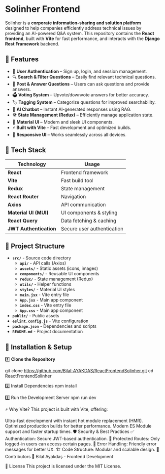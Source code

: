 # Solinher Frontend

Solinher is a **corporate information-sharing and solution platform** designed to help companies efficiently address technical issues by providing an AI-powered Q&A system. This repository contains the **React frontend**, built with **Vite** for fast performance, and interacts with the **Django Rest Framework** backend.

## 📌 Features

- 🌟 **User Authentication** – Sign up, login, and session management.
- 🔍 **Search & Filter Questions** – Easily find relevant technical questions.
- 💬 **Post & Answer Questions** – Users can ask questions and provide answers.
- 🗳 **Voting System** – Upvote/downvote answers for better accuracy.
- 🏷 **Tagging System** – Categorize questions for improved searchability.
- 🤖 **AI Chatbot** – Instant AI-generated responses using RAG.
- 🛠 **State Management (Redux)** – Efficiently manage application state.
- 🎨 **Material UI** – Modern and sleek UI components.
- ⚡ **Built with Vite** – Fast development and optimized builds.
- 📱 **Responsive UI** – Works seamlessly across all devices.

## 🚀 Tech Stack

| Technology | Usage |
|------------|-------|
| **React** | Frontend framework |
| **Vite** | Fast build tool |
| **Redux** | State management |
| **React Router** | Navigation |
| **Axios** | API communication |
| **Material UI (MUI)** | UI components & styling |
| **React Query** | Data fetching & caching |
| **JWT Authentication** | Secure user authentication |


## 📂 Project Structure

- **`src/`** - Source code directory
  - **`api/`** - API calls (Axios)
  - **`assets/`** - Static assets (icons, images)
  - **`components/`** - Reusable UI components
  - **`redux/`** - State management (Redux)
  - **`utils/`** - Helper functions
  - **`styles/`** - Material UI styles
  - **`main.jsx`** - Vite entry file
  - **`App.jsx`** - Main app component
  - **`index.css`** - Vite entry file
  - **`App.css`** - Main app component
- **`public/`** - Public assets
- **`eslint.config.js`** - Vite configuration
- **`package.json`** - Dependencies and scripts
- **`README.md`** - Project documentation


## 📜 Installation & Setup

1️⃣ **Clone the Repository**

git clone https://github.com/Bilal-AYAKDAS/ReactFrontendSolinher.git
cd ReactFrontendSolinher

2️⃣ Install Dependencies
npm install

3️⃣ Run the Development Server
npm run dev

⚡ Why Vite?
This project is built with Vite, offering:

Ultra-fast development with instant hot module replacement (HMR).
Optimized production builds for better performance.
Modern ES Module support and faster startup times.
🛡 Security & Best Practices
✅ Authentication: Secure JWT-based authentication.
🔐 Protected Routes: Only logged-in users can access certain pages.
📜 Error Handling: Friendly error messages for better UX.
🏗 Code Structure: Modular and scalable design.
🤝 Contributors
👤 Bilal Ayakdaş - Frontend Development

📜 License
This project is licensed under the MIT License.
